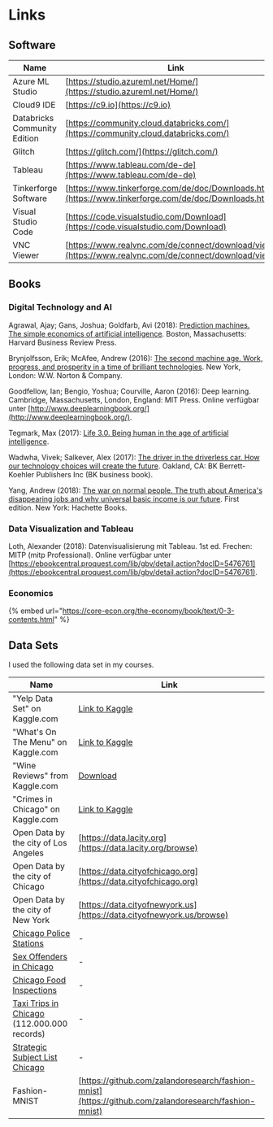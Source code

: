 # Links

## Software

| **Name**                     | **Link**                                                                                                   |
| ---------------------------- | ---------------------------------------------------------------------------------------------------------- |
| Azure ML Studio              | [https://studio.azureml.net/Home/](https://studio.azureml.net/Home/)                                       |
| Cloud9 IDE                   | [https://c9.io](https://c9.io)                                                                             |
| Databricks Community Edition | [https://community.cloud.databricks.com/](https://community.cloud.databricks.com/)                         |
| Glitch                       | [https://glitch.com/](https://glitch.com/)                                                                 |
| Tableau                      | [https://www.tableau.com/de-de](https://www.tableau.com/de-de)                                             |
| Tinkerforge Software         | [https://www.tinkerforge.com/de/doc/Downloads.html](https://www.tinkerforge.com/de/doc/Downloads.html)     |
| Visual Studio Code           | [https://code.visualstudio.com/Download](https://code.visualstudio.com/Download)                           |
| VNC Viewer                   | [https://www.realvnc.com/de/connect/download/viewer/](https://www.realvnc.com/de/connect/download/viewer/) |

## Books

### Digital Technology and AI

Agrawal, Ajay; Gans, Joshua; Goldfarb, Avi (2018): [Prediction machines. The simple economics of artificial intelligence](https://www.google.com/url?q=https%3A%2F%2Fwww.amazon.de%2FPrediction-Machines-Economics-Artificial-Intelligence-ebook%2Fdp%2FB075GXJPFS\&sa=D\&sntz=1\&usg=AFQjCNEnHzQxas-w5rGGCZZ4z8B1fUJ8\_g). Boston, Massachusetts: Harvard Business Review Press.

Brynjolfsson, Erik; McAfee, Andrew (2016): [The second machine age. Work, progress, and prosperity in a time of brilliant technologies](https://www.google.com/url?q=https%3A%2F%2Fwww.amazon.de%2FSecond-Machine-Age-Prosperity-Technologies-ebook%2Fdp%2FB00D97HPQI\&sa=D\&sntz=1\&usg=AFQjCNHaN0yHG8tW0q6bBpWsTnm\_4vkx1Q). New York, London: W.W. Norton & Company.

Goodfellow, Ian; Bengio, Yoshua; Courville, Aaron (2016): Deep learning. Cambridge, Massachusetts, London, England: MIT Press. Online verfügbar unter [http://www.deeplearningbook.org/](http://www.deeplearningbook.org/).

Tegmark, Max (2017): [Life 3.0. Being human in the age of artificial intelligence](https://www.google.com/url?q=https%3A%2F%2Fwww.amazon.de%2FLife-3-0-Being-Artificial-Intelligence%2Fdp%2F024123719X\&sa=D\&sntz=1\&usg=AFQjCNH2liFgVpbCIoVfE0PP88wgtbnffw).

Wadwha, Vivek; Salkever, Alex (2017): [The driver in the driverless car. How our technology choices will create the future](https://www.google.com/url?q=https%3A%2F%2Fwww.amazon.de%2Fgp%2Fproduct%2FB01N4GGCUS\&sa=D\&sntz=1\&usg=AFQjCNFqcLSeFqRWJoVUeaYKeVm6QyWsbQ). Oakland, CA: BK Berrett-Koehler Publishers Inc (BK business book).

Yang, Andrew (2018): [The war on normal people. The truth about America's disappearing jobs and why universal basic income is our future](https://www.google.com/url?q=https%3A%2F%2Fwww.amazon.de%2FWar-Normal-People-Disappearing-Universal-ebook%2Fdp%2FB075D8DQMY\&sa=D\&sntz=1\&usg=AFQjCNEsmIKuLjQ1KmkrVTq0PwW6zSJ3Dw). First edition. New York: Hachette Books.

### Data Visualization and Tableau

Loth, Alexander (2018): Datenvisualisierung mit Tableau. 1st ed. Frechen: MITP (mitp Professional). Online verfügbar unter [https://ebookcentral.proquest.com/lib/gbv/detail.action?docID=5476761](https://ebookcentral.proquest.com/lib/gbv/detail.action?docID=5476761).

### Economics

{% embed url="https://core-econ.org/the-economy/book/text/0-3-contents.html" %}

## Data Sets

I used the following data set in my courses.

| **Name**                                                                                                          | **Link**                                                                                             |
| ----------------------------------------------------------------------------------------------------------------- | ---------------------------------------------------------------------------------------------------- |
| "Yelp Data Set" on Kaggle.com                                                                                     | [Link to Kaggle](https://www.kaggle.com/yelp-dataset/yelp-dataset)                                   |
| "What's On The Menu" on Kaggle.com                                                                                | [Link to Kaggle](https://www.kaggle.com/nypl/whats-on-the-menu)                                      |
| "Wine Reviews" from Kaggle.com                                                                                    | [Download](https://s3.amazonaws.com/nicolas.meseth/data+sets/winemag-data.zip)                       |
| "Crimes in Chicago" on Kaggle.com                                                                                 | [Link to Kaggle](https://www.kaggle.com/currie32/crimes-in-chicago)                                  |
| Open Data by the city of Los Angeles                                                                              | [https://data.lacity.org](https://data.lacity.org/browse)                                            |
| Open Data by the city of Chicago                                                                                  | [https://data.cityofchicago.org](https://data.cityofchicago.org)                                     |
| Open Data by the city of New York                                                                                 | [https://data.cityofnewyork.us](https://data.cityofnewyork.us/browse)                                |
| [Chicago Police Stations](https://data.cityofchicago.org/Public-Safety/Police-Stations/z8bn-74gv)                 | -                                                                                                    |
| [Sex Offenders in Chicago](https://data.cityofchicago.org/Public-Safety/Sex-Offenders/vc9r-bqvy)                  | -                                                                                                    |
| [Chicago Food Inspections](https://data.cityofchicago.org/Health-Human-Services/Food-Inspections/4ijn-s7e5)       | -                                                                                                    |
| [Taxi Trips in Chicago](https://data.cityofchicago.org/Transportation/Taxi-Trips/wrvz-psew) (112.000.000 records) | -                                                                                                    |
| [Strategic Subject List Chicago](https://data.cityofchicago.org/Public-Safety/Strategic-Subject-List/4aki-r3np)   | -                                                                                                    |
| Fashion-MNIST                                                                                                     | [https://github.com/zalandoresearch/fashion-mnist](https://github.com/zalandoresearch/fashion-mnist) |
